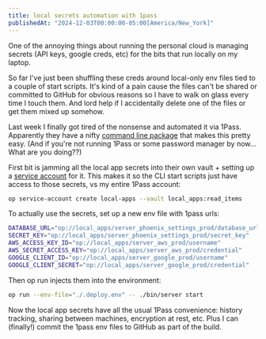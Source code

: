 ```yaml
---
title: local secrets automation with 1pass
publishedAt: "2024-12-03T00:00:00-05:00[America/New_York]"
---
```


One of the annoying things about running the personal cloud is managing secrets (API keys, google creds, etc) for
the bits that run locally on my laptop.

So far I've just been shuffling these creds around local-only env files tied to a couple of start scripts. It's kind of
a pain cause the files can't be shared or committed to GitHub for obvious reasons so I have to walk on glass every time
I touch them. And lord help if I accidentally delete one of the files or get them mixed up somehow.

Last week I finally got tired of the nonsense and automated it via 1Pass. Apparently they have a nifty
[command line package](https://developer.1password.com/docs/cli) that makes this pretty easy. (And if you're not running
1Pass or some password manager by now... What are you doing??)

First bit is jamming all the local app secrets into their own vault + setting up a
[service account](https://developer.1password.com/docs/service-accounts/get-started/) for it. This makes it so the CLI
start scripts just have access to those secrets, vs my entire 1Pass account:

```bash
op service-account create local-apps --vault local_apps:read_items
```

To actually use the secrets, set up a new env file with 1pass urls:

```bash
DATABASE_URL="op://local_apps/server_phoenix_settings_prod/database_url"
SECRET_KEY="op://local_apps/server_phoenix_settings_prod/secret_key"
AWS_ACCESS_KEY_ID="op://local_apps/server_aws_prod/username"
AWS_SECRET_ACCESS_KEY="op://local_apps/server_aws_prod/credential"
GOOGLE_CLIENT_ID="op://local_apps/server_google_prod/username"
GOOGLE_CLIENT_SECRET="op://local_apps/server_google_prod/credential"
```

Then op run injects them into the environment:

```bash
op run --env-file="./.deploy.env" -- ./bin/server start
```

Now the local app secrets have all the usual 1Pass convenience: history tracking, sharing between machines, encryption
at rest, etc. Plus I can (finally!) commit the 1pass env files to GitHub as part of the build.

